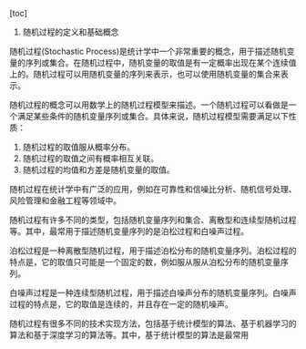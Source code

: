 
[toc]                    
                
                
1. 随机过程的定义和基础概念

随机过程(Stochastic Process)是统计学中一个非常重要的概念，用于描述随机变量的序列或集合。在随机过程中，随机变量的取值是有一定概率出现在某个连续值上的。随机过程可以用随机变量的序列来表示，也可以使用随机变量的集合来表示。

随机过程的概念可以用数学上的随机过程模型来描述。一个随机过程可以看做是一个满足某些条件的随机变量序列或集合。具体来说，随机过程模型需要满足以下性质：

1. 随机过程的取值服从概率分布。
2. 随机过程的取值之间有概率相互关联。
3. 随机过程的均值和方差是随机变量的取值。

随机过程在统计学中有广泛的应用，例如在可靠性和信噪比分析、随机信号处理、风险管理和金融工程等领域中。

随机过程有许多不同的类型，包括随机变量序列和集合、离散型和连续型随机过程等。其中，最常用于描述随机变量序列的是泊松过程和白噪声过程。

泊松过程是一种离散型随机过程，用于描述泊松分布的随机变量序列。泊松过程的特点是，它的取值只可能是一个固定的数，例如服从服从泊松分布的随机变量序列。

白噪声过程是一种连续型随机过程，用于描述白噪声分布的随机变量序列。白噪声过程的特点是，它的取值是连续的，并且存在一定的随机噪声。

随机过程有很多不同的技术实现方法，包括基于统计模型的算法、基于机器学习的算法和基于深度学习的算法等。其中，基于统计模型的算法是最常用

